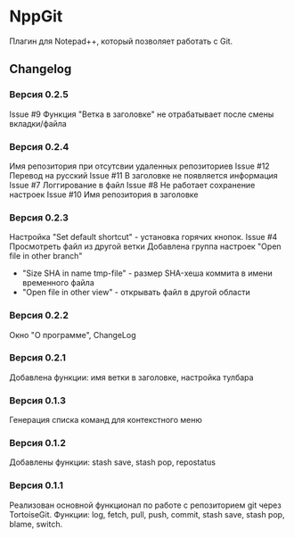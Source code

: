 # NppGit #
Плагин для Notepad++, который позволяет работать с Git.
## Changelog ##
### Версия 0.2.5 ###
Issue #9 Функция "Ветка в заголовке" не отрабатывает после смены вкладки/файла
### Версия 0.2.4 ###
Имя репозитория при отсутсвии удаленных репозиториев
Issue #12 Перевод на русский
Issue #11 В заголовке не появляется информация
Issue #7 Логгирование в файл
Issue #8 Не работает сохранение настроек
Issue #10 Имя репозитория в заголовке
### Версия 0.2.3 ###
Настройка "Set default shortcut" - установка горячих кнопок.
Issue #4 Просмотреть файл из другой ветки
Добавлена группа настроек "Open file in other branch"
  - "Size SHA in name tmp-file" - размер SHA-хеша коммита в имени временного файла
  - "Open file in other view" - открывать файл в другой области
### Версия 0.2.2 ###
Окно "О программе", ChangeLog
### Версия 0.2.1 ###
Добавлена функции: имя ветки в заголовке, настройка тулбара
### Версия 0.1.3 ###
Генерация списка команд для контекстного меню
### Версия 0.1.2 ###
Добавлены функции: stash save, stash pop, repostatus
### Версия 0.1.1 ###
Реализован основной функционал по работе с репозиторием git через TortoiseGit.
Функции: log, fetch, pull, push, commit, stash save, stash pop, blame, switch.